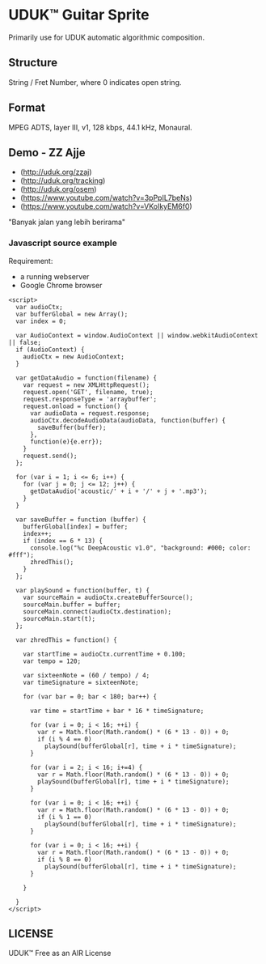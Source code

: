 # UDUK™ Guitar Sprite
Primarily use for UDUK automatic algorithmic composition.

## Structure
String / Fret Number, where 0 indicates open string.

## Format
MPEG ADTS, layer III, v1, 128 kbps, 44.1 kHz, Monaural.

## Demo - ZZ Ajje
- (http://uduk.org/zzaj) 
- (http://uduk.org/tracking)
- (http://uduk.org/osem)
- (https://www.youtube.com/watch?v=3pPpIL7beNs)
- (https://www.youtube.com/watch?v=VKoIkyEM6f0)

"Banyak jalan yang lebih berirama"

### Javascript source example

Requirement: 
- a running webserver
- Google Chrome browser

````
<script>
  var audioCtx;
  var bufferGlobal = new Array();
  var index = 0;
  
  var AudioContext = window.AudioContext || window.webkitAudioContext || false; 
  if (AudioContext) {
    audioCtx = new AudioContext;
  }
    
  var getDataAudio = function(filename) { 
    var request = new XMLHttpRequest();
    request.open('GET', filename, true);
    request.responseType = 'arraybuffer';
    request.onload = function() {
      var audioData = request.response;
      audioCtx.decodeAudioData(audioData, function(buffer) {
        saveBuffer(buffer);
      },  
      function(e){e.err});
    }
    request.send();    
  };
  
  for (var i = 1; i <= 6; i++) {
    for (var j = 0; j <= 12; j++) {
      getDataAudio('acoustic/' + i + '/' + j + '.mp3');
    }
  }
  
  var saveBuffer = function (buffer) {
    bufferGlobal[index] = buffer;
    index++;
    if (index == 6 * 13) {
      console.log("%c DeepAcoustic v1.0", "background: #000; color: #fff");
      zhredThis();
    }
  };
  
  var playSound = function(buffer, t) {
    var sourceMain = audioCtx.createBufferSource();
    sourceMain.buffer = buffer;
    sourceMain.connect(audioCtx.destination);
    sourceMain.start(t); 
  };
  
  var zhredThis = function() {

    var startTime = audioCtx.currentTime + 0.100;
    var tempo = 120; 
  
    var sixteenNote = (60 / tempo) / 4;
    var timeSignature = sixteenNote;
  
    for (var bar = 0; bar < 180; bar++) {

      var time = startTime + bar * 16 * timeSignature;
   
      for (var i = 0; i < 16; ++i) {
        var r = Math.floor(Math.random() * (6 * 13 - 0)) + 0;
        if (i % 4 == 0)
          playSound(bufferGlobal[r], time + i * timeSignature);
      }
    
      for (var i = 2; i < 16; i+=4) {
        var r = Math.floor(Math.random() * (6 * 13 - 0)) + 0;
        playSound(bufferGlobal[r], time + i * timeSignature);
      }

      for (var i = 0; i < 16; ++i) {
        var r = Math.floor(Math.random() * (6 * 13 - 0)) + 0;
        if (i % 1 == 0)
          playSound(bufferGlobal[r], time + i * timeSignature);
      }

      for (var i = 0; i < 16; ++i) {
        var r = Math.floor(Math.random() * (6 * 13 - 0)) + 0;
        if (i % 8 == 0)
          playSound(bufferGlobal[r], time + i * timeSignature);
      }   
    
    }
  
  }
</script>
````

## LICENSE
UDUK™ Free as an AIR License
